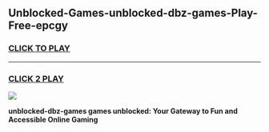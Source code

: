 
## Unblocked-Games-unblocked-dbz-games-Play-Free-epcgy
<h3>
<a href="https://premium76.site?title=unblocked-dbz-games&ref=17A">CLICK TO PLAY</a></h3>
<hr>

<h3>
<a href="https://premium76.site?title=unblocked-dbz-games&ref=17A">CLICK 2 PLAY</a>
  
</h3>

<a href="https://premium76.site?title=unblocked-dbz-games&ref=17A"><img src="https://clearcache.store/games.png"></a>


**unblocked-dbz-games games unblocked: Your Gateway to Fun and Accessible Online Gaming**
